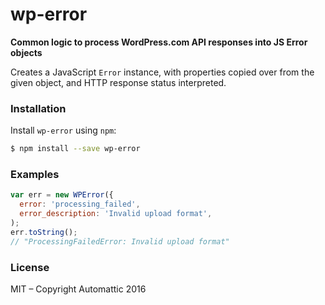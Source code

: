 # wp-error

**Common logic to process WordPress.com API responses into JS Error objects**

Creates a JavaScript `Error` instance, with properties copied over from
the given object, and HTTP response status interpreted.


### Installation

Install `wp-error` using `npm`:

``` bash
$ npm install --save wp-error
```


### Examples

``` js
var err = new WPError({
  error: 'processing_failed',
  error_description: 'Invalid upload format',
);
err.toString();
// "ProcessingFailedError: Invalid upload format"
```


### License

MIT – Copyright Automattic 2016
